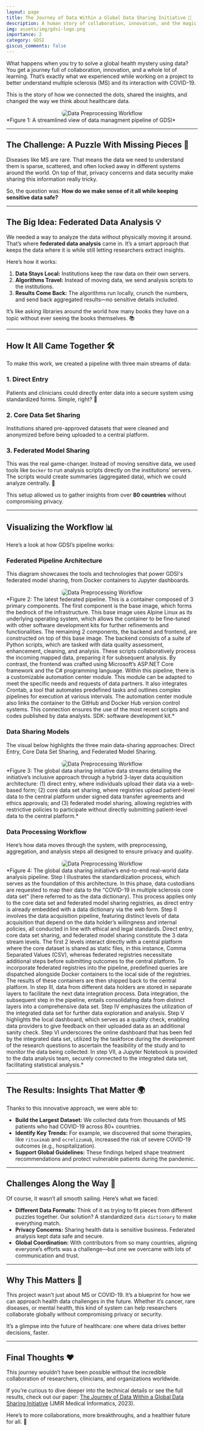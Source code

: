 ```yaml
---
layout: page
title: The Journey of Data Within a Global Data Sharing Initiative 🚀
description: A human story of collaboration, innovation, and the magic of federated data analysis.
img: assets/img/gdsi-logo.png
importance: 2
category: GDSI
giscus_comments: false
---
```


What happens when you try to solve a global health mystery using data? You get a journey full of collaboration, innovation, and a whole lot of learning. That’s exactly what we experienced while working on a project to better understand multiple sclerosis (MS) and its interaction with COVID-19.

This is the story of how we connected the dots, shared the insights, and changed the way we think about healthcare data.

<div style="text-align: center;">
  <img src="/assets/img/gdsi-infra.png" alt="Data Preprocessing Workflow" style="max-width: 100%; height: auto; border: 1px solid #ddd; border-radius: 8px;">
</div>
*Figure 1: A streamlined view of data managment pipeline of GDSI*

---

## The Challenge: A Puzzle With Missing Pieces 🧩

Diseases like MS are rare. That means the data we need to understand them is sparse, scattered, and often locked away in different systems around the world. On top of that, privacy concerns and data security make sharing this information really tricky.

So, the question was: **How do we make sense of it all while keeping sensitive data safe?**

---

## The Big Idea: Federated Data Analysis 💡

We needed a way to analyze the data without physically moving it around. That’s where **federated data analysis** came in. It’s a smart approach that keeps the data where it is while still letting researchers extract insights.

Here’s how it works:

1. **Data Stays Local:** Institutions keep the raw data on their own servers.
2. **Algorithms Travel:** Instead of moving data, we send analysis scripts to the institutions.
3. **Results Come Back:** The algorithms run locally, crunch the numbers, and send back aggregated results—no sensitive details included.

It’s like asking libraries around the world how many books they have on a topic without ever seeing the books themselves. 📚

---

## How It All Came Together 🛠️

To make this work, we created a pipeline with three main streams of data:

### 1. Direct Entry

Patients and clinicians could directly enter data into a secure system using standardized forms. Simple, right? 📝

### 2. Core Data Set Sharing

Institutions shared pre-approved datasets that were cleaned and anonymized before being uploaded to a central platform.

### 3. Federated Model Sharing

This was the real game-changer. Instead of moving sensitive data, we used tools like `Docker` to run analysis scripts directly on the institutions’ servers. The scripts would create summaries (aggregated data), which we could analyze centrally. 🧠

This setup allowed us to gather insights from over **80 countries** without compromising privacy.

---

## Visualizing the Workflow 📊

Here’s a look at how GDSI’s pipeline works:

### Federated Pipeline Architecture

This diagram showcases the tools and technologies that power GDSI's federated model sharing, from Docker containers to Jupyter dashboards.

<div style="text-align: center;">
  <img src="/assets/img/fed-pipeline.png" alt="Data Preprocessing Workflow" style="max-width: 100%; height: auto; border: 1px solid #ddd; border-radius: 8px;">
</div>
*Figure 2: The latest federated pipeline. This is a container composed of 3 primary components. The first component is the base image, which forms the bedrock of the infrastructure. This base image uses Alpine Linux as its underlying operating system, which allows the container to be fine-tuned with other software development kits for further refinements and functionalities. The remaining 2 components, the backend and frontend, are constructed on top of this base image. The backend consists of a suite of Python scripts, which are tasked with data quality assessment, enhancement, cleaning, and analysis. These scripts collaboratively process the incoming mapped data, preparing it for subsequent analysis. By contrast, the frontend was crafted using Microsoft’s ASP.NET Core framework and the C# programming language. Within this pipeline, there is a customizable automation center module. This module can be adapted to meet the specific needs and requests of data partners. It also integrates Crontab, a tool that automates predefined tasks and outlines complex pipelines for execution at various intervals. The automation center module also links the container to the GitHub and Docker Hub version control systems. This connection ensures the use of the most recent scripts and codes published by data analysts. SDK: software development kit.*

### Data Sharing Models

The visual below highlights the three main data-sharing approaches: Direct Entry, Core Data Set Sharing, and Federated Model Sharing.

<div style="text-align: center;">
  <img src="/assets/img/gds-arch.png" alt="Data Preprocessing Workflow" style="max-width: 100%; height: auto; border: 1px solid #ddd; border-radius: 8px;">
</div>
*Figure 3: The global data sharing initiative data streams detailing the initiative’s inclusive approach through a hybrid 3-layer data acquisition architecture: (1) direct entry, where individuals upload their data via a web-based form; (2) core data set sharing, where registries upload patient-level data to the central platform under signed data transfer agreements and ethics approvals; and (3) federated model sharing, allowing registries with restrictive policies to participate without directly submitting patient-level data to the central platform.*

### Data Processing Workflow

Here’s how data moves through the system, with preprocessing, aggregation, and analysis steps all designed to ensure privacy and quality.

<div style="text-align: center;">
  <img src="/assets/img/gdsi-flow.png" alt="Data Preprocessing Workflow" style="max-width: 100%; height: auto; border: 1px solid #ddd; border-radius: 8px;">
</div>
*Figure 4: The global data sharing initiative’s end-to-end real-world data analysis pipeline. Step I illustrates the standardization process, which serves as the foundation of this architecture. In this phase, data custodians are requested to map their data to the “COVID-19 in multiple sclerosis core data set” (here referred to as the data dictionary). This process applies only to the core data set and federated model sharing registries, as direct entry is already embedded with a data dictionary via the web form. Step II involves the data acquisition pipeline, featuring distinct levels of data acquisition that depend on the data holder’s willingness and internal policies, all conducted in line with ethical and legal standards. Direct entry, core data set sharing, and federated model sharing constitute the 3 data stream levels. The first 2 levels interact directly with a central platform where the core dataset is shared as static files, in this instance, Comma Separated Values (CSV), whereas federated registries necessitate additional steps before submitting outcomes to the central platform. To incorporate federated registries into the pipeline, predefined queries are dispatched alongside Docker containers to the local side of the registries. The results of these containers are then shipped back to the central platform. In step III, data from different data holders are stored in separate layers to facilitate the next data integration process. Data integration, the subsequent step in the pipeline, entails consolidating data from distinct layers into a comprehensive data set. Step IV emphasizes the utilization of the integrated data set for further data exploration and analysis. Step V highlights the local dashboard, which serves as a quality check, enabling data providers to give feedback on their uploaded data as an additional sanity check. Step VI underscores the online dashboard that has been fed by the integrated data set, utilized by the taskforce during the development of the research questions to ascertain the feasibility of the study and to monitor the data being collected. In step VII, a Jupyter Notebook is provided to the data analysis team, securely connected to the integrated data set, facilitating statistical analysis.*

---

## The Results: Insights That Matter 🌍

Thanks to this innovative approach, we were able to:

- **Build the Largest Dataset:** We collected data from thousands of MS patients who had COVID-19 across 80+ countries.
- **Identify Key Trends:** For example, we discovered that some therapies, like `rituximab` and `ocrelizumab`, increased the risk of severe COVID-19 outcomes (e.g., hospitalization).
- **Support Global Guidelines:** These findings helped shape treatment recommendations and protect vulnerable patients during the pandemic.

---

## Challenges Along the Way 🚧

Of course, it wasn’t all smooth sailing. Here’s what we faced:

- **Different Data Formats:** Think of it as trying to fit pieces from different puzzles together. Our solution? A standardized `data dictionary` to make everything match.
- **Privacy Concerns:** Sharing health data is sensitive business. Federated analysis kept data safe and secure.
- **Global Coordination:** With contributors from so many countries, aligning everyone’s efforts was a challenge—but one we overcame with lots of communication and trust.

---

## Why This Matters 🌟

This project wasn’t just about MS or COVID-19. It’s a blueprint for how we can approach health data challenges in the future. Whether it’s cancer, rare diseases, or mental health, this kind of system can help researchers collaborate globally without compromising privacy or security.

It’s a glimpse into the future of healthcare: one where data drives better decisions, faster.

---

## Final Thoughts ❤️

This journey wouldn’t have been possible without the incredible collaboration of researchers, clinicians, and organizations worldwide.

If you’re curious to dive deeper into the technical details or see the full results, check out our paper: [The Journey of Data Within a Global Data Sharing Initiative](https://doi.org/10.2196/48030) (JMIR Medical Informatics, 2023).

Here’s to more collaborations, more breakthroughs, and a healthier future for all. 💪
